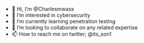- 👋 Hi, I’m @Charlesmwass
- 👀 I’m interested in cybersecurity
- 🌱 I’m currently learning penetration testing
- 💞️ I’m looking to collaborate on any related expertise
- 📫 How to reach me on twitter; @its_son1

<!---
Charlesmwass/Charlesmwass is a ✨ special ✨ repository because its `README.md` (this file) appears on your GitHub profile.
You can click the Preview link to take a look at your changes.
--->
